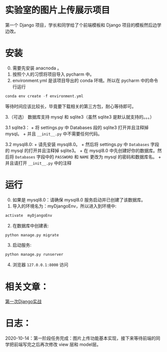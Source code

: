 # 实验室的图片上传展示项目
第一个 Django 项目，学长和同学给了个前端模板和 Django 项目的模板然后边学边改。

# 安装

0. 需要先安装 anacnoda 。
1. 按照个人的习惯将项目导入 pycharm 中。
2. environment.yml 是该项目导出的 conda 环境。所以在 pycharm 中的命令行运行 

```python
conda env create -f environment.yml
```

等待时间应该比较长，毕竟要下载相关的第三方包，耐心等待即可。

3.（可选） 数据库支持 mysql 和 sqlite3（虽然 sqlite3 是默认就支持的。。。）
  
  3.1 sqlite3：
    + 将 settings.py 中 Databases 段的 sqlite3 打开并且注释掉 mysql。
    + 并且 `__init__.py` 中不需要任何代码。
    
  3.2 mysql8.0: 
    + 请先安装 mysql8.0。
    + 然后将 settings.py 中 `Databases` 字段的 mysql 的打开并且注释掉 sqlite3。
    + 在 mysql8.0 中先创建好你的数据库。然后将 `Databases` 字段中的 `PASSWORD` 和 `NAME` 更改为 mysql 的密码和数据库名。
    + 并且请打开 `__init__.py` 中的注释

# 运行

0. 如果是 mysql8.0：请确保 mysql8.0 服务启动并已创建了该数据库。
1. 导入的环境名为：myDjangoEnv，所以进入到环境中:

```python
activate  myDjangoEnv 

```

2. 在数据库中创建表:

```python
python manage.py migrate
```

3. 启动服务:
```python
python manage.py runserver
```

4. 浏览器 `127.0.0.1:8000` 访问

# 相关文章：

[第一次Django实战](https://mikasalee.github.io/2020/10/07/FirstDjangoDemo/)

# 日志：
2020-10-14：第一阶段任务完成：图片上传功能基本实现，接下来等待前端的同学把前端写完之后再次修改 view 层和 model层。

